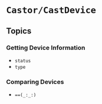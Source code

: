 # ``Castor/CastDevice``

## Topics

### Getting Device Information

- ``status``
- ``type``

### Comparing Devices

- ``==(_:_:)``
